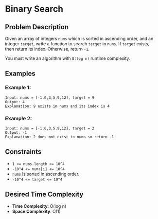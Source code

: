 # Binary Search

## Problem Description

Given an array of integers `nums` which is sorted in ascending order, and an integer `target`, write a function to search `target` in `nums`. If `target` exists, then return its index. Otherwise, return `-1`.

You must write an algorithm with `O(log n)` runtime complexity.

## Examples

### Example 1:

```
Input: nums = [-1,0,3,5,9,12], target = 9
Output: 4
Explanation: 9 exists in nums and its index is 4
```

### Example 2:

```
Input: nums = [-1,0,3,5,9,12], target = 2
Output: -1
Explanation: 2 does not exist in nums so return -1
```

## Constraints

- `1 <= nums.length <= 10^4`
- `-10^4 <= nums[i] <= 10^4`
- `nums` is sorted in ascending order.
- `-10^4 <= target <= 10^4`

## Desired Time Complexity

- **Time Complexity**: O(log n)
- **Space Complexity**: O(1)
